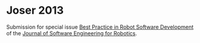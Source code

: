 Joser 2013
==========

Submission for special issue [Best Practice in Robot Software Development](http://duerer.usc.edu/pipermail/robotics-worldwide/2013-June/006669.html) of the [Journal of Software Engineering for Robotics](http://www.joser.org/).
